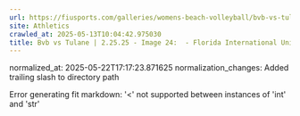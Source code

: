 ```yaml
---
url: https://fiusports.com/galleries/womens-beach-volleyball/bvb-vs-tulane-2-25-25/image-24/355/62577/
site: Athletics
crawled_at: 2025-05-13T10:04:42.975030
title: Bvb vs Tulane | 2.25.25 - Image 24:  - Florida International University
---
```

normalized_at: 2025-05-22T17:17:23.871625
normalization_changes: Added trailing slash to directory path

Error generating fit markdown: '<' not supported between instances of 'int' and 'str'